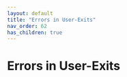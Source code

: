 ```yaml
---
layout: default
title: "Errors in User-Exits"
nav_order: 62
has_children: true
---
```

# Errors in User-Exits

